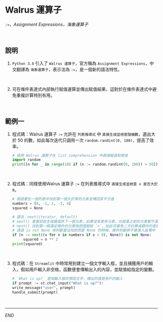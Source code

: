 # Walrus 運算子 

_`:=`，Assignment Expressions，海象運算子_

<br>

## 說明

1. `Python 3.8` 引入了 `Walrus 運算子`，官方稱為 `Assignment Expressions`，中文翻譯為 `海象運算子`，表示法為 `:=`，是一個新的語法特性。

<br>

2. 可在條件表達式內部執行賦值運算並傳出賦值結果，這對於在條件表達式中避免重複計算特別有用。

<br>

## 範例一

1. 程式碼：Walrus 運算子 `:=` 允許在 `列表推導式` 中 `直接生成並檢查隨機數`，選出大於 50 的數，如此每次迭代只調用一次 `random.randint(0, 100)`，提高了效率。

     ```python
     # 使用 Walrus 運算子在 list comprehension 中直接賦值和檢查
     import random
     print([n for _ in range(10) if (n := random.randint(0, 100)) > 50])
     ```

<br>

2. 程式碼：同樣使用Walrus 運算子 `:=` 在列表推導式中 `直接生成並檢查 x 是否大於 0`。

     ```python
     # 假設要在一個列表中找到第一個大於零的元素並傳回其平方值
     numbers = [0, -1, 2, -3, 4]
     squared = None

     # 語法：next(iterator, default)
     # next() 會嘗試從生成器或許下一個元素，如果沒有更多元素，也就是之前的元素都不滿足或列表為空，則返回預設值 None
     # next() 找到第一個滿足條件的元素後把值賦給 `n`，如此可避免二次計算或額外的查找呼叫。
     # 透過 is not None 來判斷當沒找到而是 None 的時候，條件判斷將不會進入區塊中
     if (n := next((x for x in numbers if x > 0), None)) is not None:
          squared = n ** 2
     print(squared)
     ```

<br>

3. 程式碼：在 `Streamlit` 中時常用到建立一個文字輸入框，並且捕獲用戶的輸入，假如用戶輸入非空格，函數便會傳輸出入的內容，並賦值給指定的變數。 

     ```python
     # `What is up?` 是指輸入框的預設文字，傳出的值是用戶的輸入
     if prompt := st.chat_input("What is up?"):
     write_message("user", prompt)
     handle_submit(prompt)
     ```

<br>

___

_END_